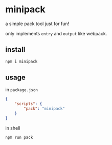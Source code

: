 # minipack

a simple pack tool just for fun!

only implements `entry` and `output` like webpack.

## install

``` bash
npm i minipack
```

## usage

in `package.json`

``` json
{
    "scripts": {
        "pack": "minipack"
    }
}
```

in shell

``` bash
npm run pack
```
